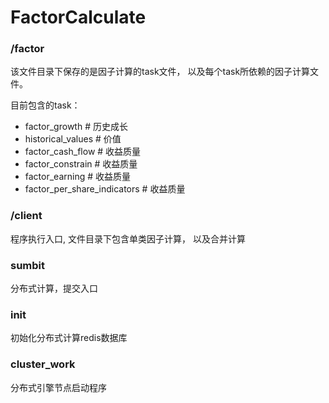 # FactorCalculate

### /factor

该文件目录下保存的是因子计算的task文件， 以及每个task所依赖的因子计算文件。

目前包含的task：

- factor_growth  # 历史成长
- historical_values  # 价值
- factor_cash_flow  # 收益质量
- factor_constrain  # 收益质量
- factor_earning  # 收益质量
- factor_per_share_indicators  # 收益质量

### /client
程序执行入口, 文件目录下包含单类因子计算， 以及合并计算

### sumbit
分布式计算，提交入口

### init
初始化分布式计算redis数据库

### cluster_work
分布式引擎节点启动程序



